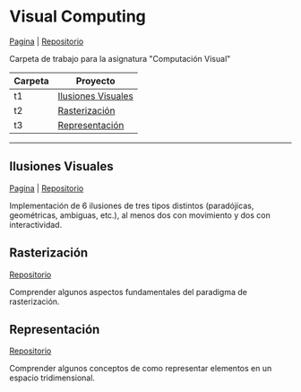# Visual Computing
[Pagina](https://capinillab.github.io/cv/) | [Repositorio](https://github.com/capinillab/cv)

Carpeta de trabajo para la asignatura "Computación Visual"

| Carpeta |      Proyecto      |
|---------|--------------------|
|   t1    | [Ilusiones Visuales](https://github.com/capinillab/cv/tree/master/t1/Illusions_ws) |
|   t2    | [Rasterización](https://github.com/capinillab/cv/tree/master/t2/Raster_ws) |
|   t3    | [Representación](https://github.com/capinillab/cv/tree/master/t3/Representation_ws) |


***

## Ilusiones Visuales
[Pagina](https://capinillab.github.io/cv/t1/Illusions_ws/) | [Repositorio](https://github.com/capinillab/cv/tree/master/t1/Illusions_ws)

Implementación de 6 ilusiones de tres tipos distintos (paradójicas, geométricas, ambiguas, etc.), al menos dos con movimiento y dos con interactividad.

## Rasterización
[Repositorio](https://github.com/capinillab/cv/tree/master/t2/Raster_ws)

Comprender algunos aspectos fundamentales del paradigma de rasterización.

## Representación
[Repositorio](https://github.com/capinillab/cv/tree/master/t3/Representation_ws)

Comprender algunos conceptos de como representar elementos en un espacio tridimensional.
